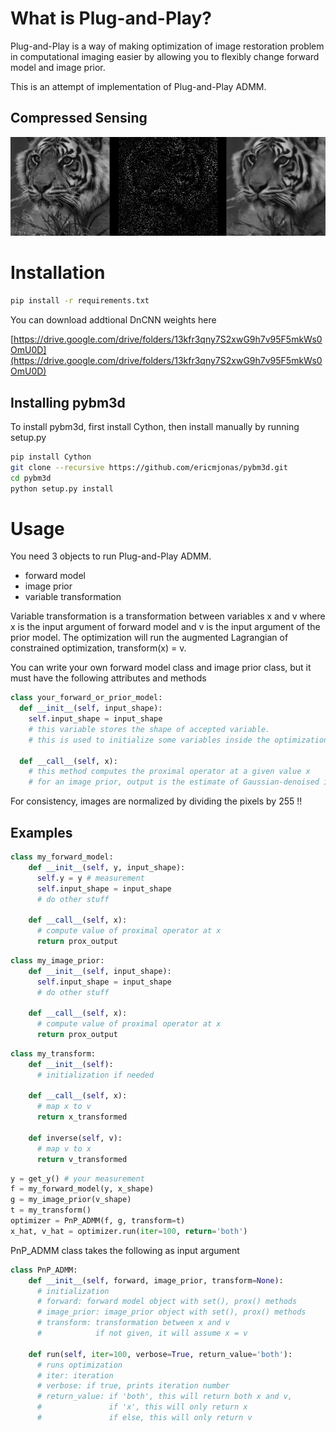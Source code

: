 # What is Plug-and-Play?
Plug-and-Play is a way of making optimization of image restoration problem in computational imaging easier by allowing you to flexibly change forward model and image prior.

This is an attempt of implementation of Plug-and-Play ADMM.

## Compressed Sensing
![Alt text](result/tiger_dncnn.png?raw=true "Title")

# Installation

```bash
pip install -r requirements.txt
```

You can download addtional DnCNN weights here

[https://drive.google.com/drive/folders/13kfr3qny7S2xwG9h7v95F5mkWs0OmU0D](https://drive.google.com/drive/folders/13kfr3qny7S2xwG9h7v95F5mkWs0OmU0D)

## Installing pybm3d

To install pybm3d, first install Cython, then install manually by running setup.py
```bash
pip install Cython
git clone --recursive https://github.com/ericmjonas/pybm3d.git
cd pybm3d
python setup.py install
```

# Usage

You need 3 objects to run Plug-and-Play ADMM.
- forward model
- image prior
- variable transformation

Variable transformation is a transformation between variables x and v where x is the input argument of forward model and v is the input argument of the prior model. The optimization will run the augmented Lagrangian of constrained optimization, transform(x) = v.

You can write your own forward model class and image prior class, but it must have the following attributes and methods
```python
class your_forward_or_prior_model:
  def __init__(self, input_shape):
    self.input_shape = input_shape
    # this variable stores the shape of accepted variable.
    # this is used to initialize some variables inside the optimization algorithm.

  def __call__(self, x):
    # this method computes the proximal operator at a given value x
    # for an image prior, output is the estimate of Gaussian-denoised image
```
For consistency, images are normalized by dividing the pixels by 255 !!

## Examples
```python
class my_forward_model:
    def __init__(self, y, input_shape):
      self.y = y # measurement
      self.input_shape = input_shape
      # do other stuff

    def __call__(self, x):
      # compute value of proximal operator at x
      return prox_output
```

```python
class my_image_prior:
    def __init__(self, input_shape):
      self.input_shape = input_shape
      # do other stuff

    def __call__(self, x):
      # compute value of proximal operator at x
      return prox_output
```

```python
class my_transform:
    def __init__(self):
      # initialization if needed

    def __call__(self, x):
      # map x to v
      return x_transformed

    def inverse(self, v):
      # map v to x
      return v_transformed
```

```python
y = get_y() # your measurement
f = my_forward_model(y, x_shape)
g = my_image_prior(v_shape)
t = my_transform()
optimizer = PnP_ADMM(f, g, transform=t)
x_hat, v_hat = optimizer.run(iter=100, return='both')
```

PnP_ADMM class takes the following as input argument
```python
class PnP_ADMM:
    def __init__(self, forward, image_prior, transform=None):
      # initialization
      # forward: forward model object with set(), prox() methods
      # image_prior: image_prior object with set(), prox() methods
      # transform: transformation between x and v
      #            if not given, it will assume x = v

    def run(self, iter=100, verbose=True, return_value='both'):
      # runs optimization
      # iter: iteration
      # verbose: if true, prints iteration number
      # return_value: if 'both', this will return both x and v,
      #               if 'x', this will only return x
      #               if else, this will only return v                
```
